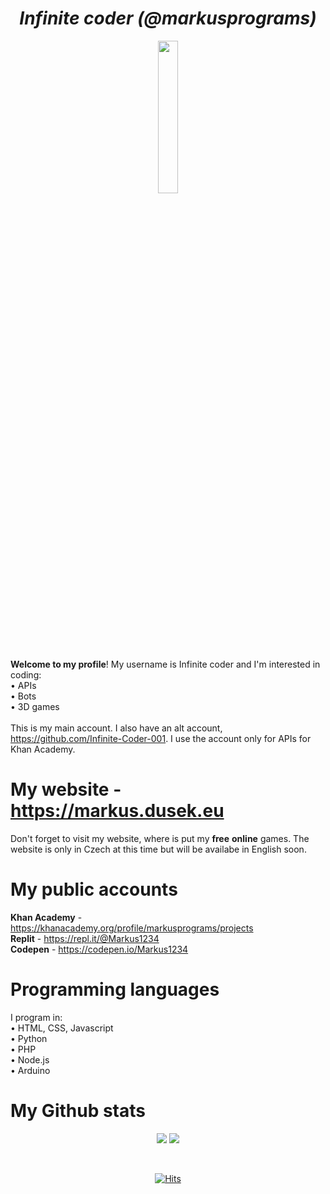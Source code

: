 <h1 align = "center"><i>Infinite coder (@markusprograms)</i></h1>
<p align = "center">
 <img src = "https://user-images.githubusercontent.com/131605571/233996110-20a5873d-2724-4f00-bdd9-1f96d7550b82.gif" width = "25%">
</p>
<b>Welcome to my profile</b>! My username is Infinite coder and I'm interested in coding: <br>
 • APIs<br>
 • Bots<br>
 • 3D games<br>
<br>
This is my main account. I also have an alt account, <a href = "https://github.com/Infinite-Coder-001">https://github.com/Infinite-Coder-001</a>. I use the account only for APIs for Khan Academy. 

<h1>My website - <a href = "https://markus.dusek.eu">https://markus.dusek.eu</a></h1>
Don't forget to visit my website, where is put my <b>free</b> <b>online</b> games. The website is only in Czech at this time but will be availabe in English soon. 

<h1>My public accounts</h1>
<b>Khan Academy</b> - <a href = "https://khanacademy.org/profile/markusprograms/projects">https://khanacademy.org/profile/markusprograms/projects</a><br>
<b>Replit</b> - <a href = "https://repl.it/@Markus1234">https://repl.it/@Markus1234</a><br>
<b>Codepen</b> - <a href = "https://codepen.io/Markus1234">https://codepen.io/Markus1234</a><br>

<h1>Programming languages</h1>
I program in: <br>
 • HTML, CSS, Javascript <br>
 • Python <br>
 • PHP <br>
 • Node.js <br>
 • Arduino <br>
 
<h1>My Github stats</h1>
<p align = "center">
 <img src = "https://streak-stats.demolab.com/?user=markusprograms&theme=dark&background=00000000&ring=79FF97&fire=79FF97&currStreakNum=79FF97&currStreakLabel=79FF97&sideNums=BBBBBB&sideLabels=BBBBBB&currStreakNum=BBBBBB">
 <img src = "https://github-readme-stats.vercel.app/api?username=markusprograms&show_icons=true&theme=dark&bg_color=00000000">
</p>
<br>
<p align = "center">
 <a href="https://hits.sh/github.com/markusprograms/hits/"><img alt="Hits" src="https://hits.sh/github.com/markusprograms/hits.svg?label=Profile%20views"/></a>
</p>
<!--
**markusprograms/markusprograms** is a ✨ _special_ ✨ repository because its `README.md` (this file) appears on your GitHub profile.

Here are some ideas to get you started:

- 🔭 I’m currently working on ...
- 🌱 I’m currently learning ...
- 👯 I’m looking to collaborate on ...
- 🤔 I’m looking for help with ...
- 💬 Ask me about ...
- 📫 How to reach me: ...
- 😄 Pronouns: ...
- ⚡ Fun fact: ...
-->
